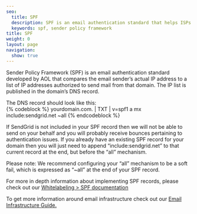```yaml
---
seo:
  title: SPF
  description: SPF is an email authentication standard that helps ISPs better identify legitimate email senders.
  keywords: spf, sender policy framework
title: SPF
weight: 0
layout: page
navigation:
  show: true
---
```

Sender Policy Framework (SPF) is an email authentication standard developed by AOL that compares the email sender’s actual IP address to a list of IP addresses authorized to send mail from that domain. The IP list is published in the domain’s DNS record.

The DNS record should look like this:  
{% codeblock %}
yourdomain.com.  |  TXT  |  v=spf1 a mx include:sendgrid.net ~all
{% endcodeblock %}
 
If SendGrid is not included in your SPF record then we will not be able to send on your behalf and you will probably receive bounces pertaining to authentication issues.  If you already have an existing SPF record for your domain then you will just need to append “include:sendgrid.net” to that current record at the end, but before the “all” mechanism.
 
Please note:  We recommend configuring your “all” mechanism to be a soft fail, which is expressed as “~all” at the end of your SPF record.

For more in depth information about implementing SPF records, please check out our [Whitelabeling > SPF documentation]({{root_url}}/User_Guide/Setting_Up_Your_Server/Whitelabeling/spf.html)

To get more information around email infrastructure check out our [Email Infrastructure Guide.](http://resources.sendgrid.com/email-infrastructure-guide/?mc=SendGrid%20Documentation)
